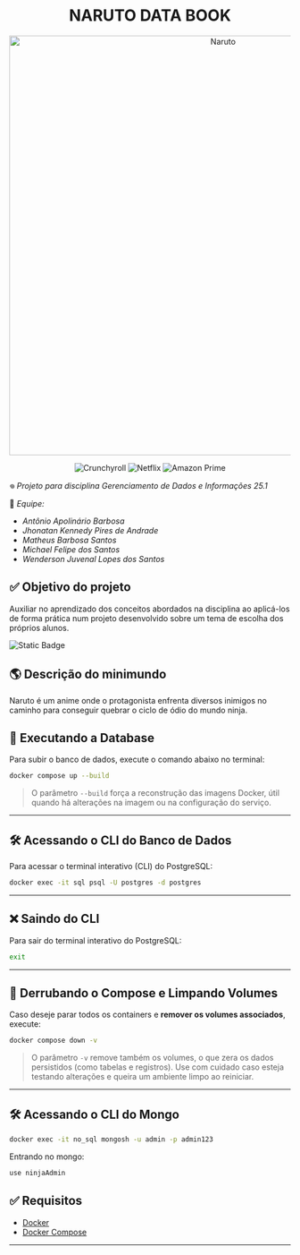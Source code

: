 <h1 align="center"> NARUTO DATA BOOK </h1>

<p align="center">
  <img src="https://m.media-amazon.com/images/I/81QKx-T4NuL.jpg" alt="Naruto" height="750">
</p>

<p align="center">
  <img alt= Crunchyroll src="https://img.shields.io/badge/Crunchyroll-F47521?style=for-the-badge&logo=crunchyroll&logoColor=white">
  <img alt="Netflix" src="https://img.shields.io/badge/Netflix-E50914?style=for-the-badge&logo=netflix&logoColor=white">
  <img alt="Amazon Prime" src="https://img.shields.io/badge/Amazon%20Prime-0F79AF?style=for-the-badge&logo=amazonprime&logoColor=white">
</p>

𖦹 _Projeto para disciplina Gerenciamento de Dados e Informações 25.1_

🥷 _Equipe:_

- _Antônio Apolinário Barbosa_
- _Jhonatan Kennedy Pires de Andrade_
- _Matheus Barbosa Santos_
- _Michael Felipe dos Santos_
- _Wenderson Juvenal Lopes dos Santos_

## ✅ Objetivo do projeto

Auxiliar no aprendizado dos conceitos abordados na disciplina ao aplicá-los de forma prática num projeto desenvolvido sobre um tema de escolha dos próprios alunos.

![Static Badge](http://img.shields.io/static/v1?style=for-the-badge&label=STATUS&message=EM%20DESENVOLVIMENTO&color=GREEN&style=for-the-badge)

## 🌎 Descrição do minimundo

Naruto é um anime onde o protagonista enfrenta diversos inimigos no caminho para conseguir quebrar o ciclo de ódio do mundo ninja.

## 🚀 Executando a Database

Para subir o banco de dados, execute o comando abaixo no terminal:

```bash
docker compose up --build
```

> O parâmetro `--build` força a reconstrução das imagens Docker, útil quando há alterações na imagem ou na configuração do serviço.

---

## 🛠 Acessando o CLI do Banco de Dados

Para acessar o terminal interativo (CLI) do PostgreSQL:

```bash
docker exec -it sql psql -U postgres -d postgres
```

---

## ❌ Saindo do CLI

Para sair do terminal interativo do PostgreSQL:

```bash
exit
```

---

## 🧹 Derrubando o Compose e Limpando Volumes

Caso deseje parar todos os containers e **remover os volumes associados**, execute:

```bash
docker compose down -v
```

> O parâmetro `-v` remove também os volumes, o que zera os dados persistidos (como tabelas e registros). Use com cuidado caso esteja testando alterações e queira um ambiente limpo ao reiniciar.

---

## 🛠 Acessando o CLI do Mongo

```bash
docker exec -it no_sql mongosh -u admin -p admin123
```

Entrando no mongo:

```bash
use ninjaAdmin
```

## ✅ Requisitos

- [Docker](https://www.docker.com/)
- [Docker Compose](https://docs.docker.com/compose/)

---
